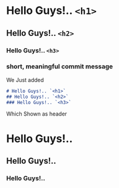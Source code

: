 # Hello Guys!.. `<h1>`
## Hello Guys!.. `<h2>`
### Hello Guys!.. `<h3>`




### short, meaningful commit message

We Just added 
```md
# Hello Guys!.. `<h1>`
## Hello Guys!.. `<h2>`
### Hello Guys!.. `<h3>`
```
Which Shown as header 

# Hello Guys!.. 
## Hello Guys!.. 
### Hello Guys!.. 
